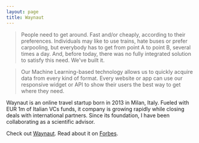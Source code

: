 ```yaml
---
layout: page
title: Waynaut
---
```



> People need to get around. Fast and/or cheaply, according to their preferences.
Individuals may like to use trains, hate buses or prefer carpooling, but
everybody has to get from point A to point B, several times a day.
And, before today, there was no fully integrated solution to satisfy this need.
We've built it.

> Our Machine Learning-based technology allows us to quickly acquire
data from every kind of format. Every website or app can use our responsive
widget or API to show their users the best way to get where they need.

Waynaut is an online travel startup born in 2013 in Milan, Italy. Fueled with
EUR 1m of Italian VCs funds, it company is growing rapidly while closing deals with
international partners. Since its foundation, I have been collaborating as a scientific advisor.

Check out [Waynaut](http://www.waynaut.com/en).
Read about it on [Forbes](http://www.forbes.com/fdc/welcome_mjx.shtml).
